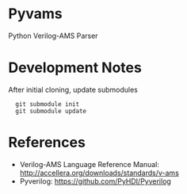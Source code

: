 # Pyvams
Python Verilog-AMS Parser

# Development Notes

After initial cloning, update submodules

```
  git submodule init
  git submodule update
```

# References

- Verilog-AMS Language Reference Manual: http://accellera.org/downloads/standards/v-ams
- Pyverilog: https://github.com/PyHDI/Pyverilog


